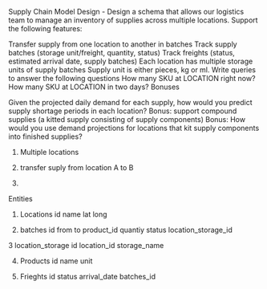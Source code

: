



Supply Chain Model Design - Design a schema that allows our logistics 
team to manage an inventory of supplies across multiple locations.
Support the following features:

Transfer supply from one location to another in batches
Track supply batches (storage unit/freight, quantity, status)
Track freights (status, estimated arrival date, supply batches)
Each location has multiple storage units of supply batches
Supply unit is either pieces, kg or ml.
Write queries to answer the following questions
How many SKU at LOCATION right now?
How many SKU at LOCATION in two days?
Bonuses

Given the projected daily demand for each supply, how would you predict supply shortage periods in each location?
Bonus: support compound supplies (a kitted supply consisting of supply components)
Bonus: How would you use demand projections for locations that kit supply components into finished supplies?


1. Multiple locations

2. transfer suply from location A to B

3. 


Entities

1. Locations
    id
    name
    lat
    long

2. batches
id
from
to
product_id
quantiy
status
location_storage_id

3 location_storage
    id
    location_id
    storage_name


4. Products
    id
    name
    unit


5. Frieghts
    id
    status
    arrival_date
    batches_id
